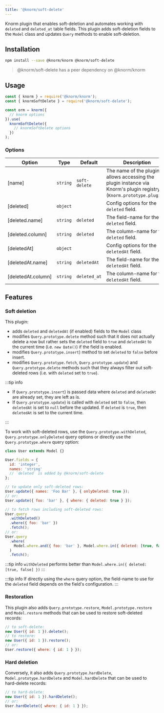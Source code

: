 ```yaml
---
title: '@knorm/soft-delete'
---
```


Knorm plugin that enables soft-deletion and automates working with `deleted` and
`deleted_at` table fields. This plugin adds soft-deletion fields to the
`Model` class and updates `Query` methods to enable soft-deletion.

## Installation

```bash
npm install --save @knorm/knorm @knorm/soft-delete
```

> @knorm/soft-delete has a peer dependency on @knorm/knorm

## Usage

```js
const { knorm } = require('@knorm/knorm');
const { knormSoftDelete } = require('@knorm/soft-delete');

const orm = knorm({
  // knorm options
}).use(
  knormSoftDelete({
    // knormSoftDelete options
  })
);
```

### Options

| Option             | Type     | Default       | Description                                                                                                          |
| ------------------ | -------- | ------------- | -------------------------------------------------------------------------------------------------------------------- |
| [name]             | `string` | `soft-delete` | The name of the plugin, allows accessing the plugin instance via Knorm's plugin registry (`Knorm.prototype.plugins`) |
| [deleted]          | `object` |               | Config options for the `deleted` field.                                                                              |
| [deleted.name]     | `string` | `deleted`     | The field-name for the `deleted` field.                                                                              |
| [deleted.column]   | `string` | `deleted`     | The column-name for the `deleted` field.                                                                             |
| [deletedAt]        | `object` |               | Config options for the `deletedAt` field.                                                                            |
| [deletedAt.name]   | `string` | `deletedAt`   | The field-name for the `deletedAt` field.                                                                            |
| [deletedAt.column] | `string` | `deleted_at`  | The column-name for the `deletedAt` field.                                                                           |

## Features

### Soft deletion

This plugin:

- adds `deleted` and `deletedAt` (if enabled) fields to the
  `Model` class
- modifies `Query.prototype.delete` method such that it does not actually delete
  a row but rather sets the `deleted` field to `true` and `deletedAt` to the
  current time (i.e. `new Date()`) if the field is enabled.
- modifies `Query.prototype.insert`) method to set `deleted` to `false` before
  insert.
- modifies `Query.prototype.fetch`, `Query.prototype.update`) and
  `Query.prototype.delete` methods such that they always filter out soft-deleted
  rows (i.e. with `deleted` set to `true`).

:::tip info

- If `Query.prototype.insert`) is passed data where `deleted` and `deletedAt`
  are already set, they are left as is.
- If `Query.prototype.update`) is called with `deleted` set to `false`, then
  `deletedAt` is set to `null` before the updated. If `deleted` is `true`, then
  `deletedAt` is set to the current time.

:::

To work with soft-deleted rows, use the `Query.prototype.withDeleted`,
`Query.prototype.onlyDeleted` query options or directly use the
`Query.prototype.where` query option:

```js
class User extends Model {}

User.fields = {
  id: 'integer',
  names: 'string'
  // `deleted` is added by @knorm/soft-delete
};

// to update only soft-deleted rows:
User.update({ names: 'Foo Bar' }, { onlyDeleted: true });
// or:
User.update({ foo: 'bar' }, { where: { deleted: true } });

// to fetch rows including soft-deleted rows:
User.query
  .withDeleted()
  .where({ foo: 'bar' })
  .fetch();
// or:
User.query
  .where(
    Model.where.and({ foo: 'bar' }, Model.where.in({ deleted: [true, false] }))
  )
  .fetch();
```

:::tip info
`withDeleted` performs better than `Model.where.in({ deleted: [true, false] })`
:::

:::tip info
If directly using the `where` query option, the field-name to use for the
`deleted` field depends on the field's configuration.
:::

### Restoration

This plugin also adds `Query.prototype.restore`, `Model.prototype.restore` and
`Model.restore` methods that can be used to restore soft-deleted records:

```js
// to soft-delete:
new User({ id: 1 }).delete();
// to restore:
new User({ id: 1 }).restore();
// or:
User.restore({ where: { id: 1 } });
```

### Hard deletion

Conversely, it also adds `Query.prototype.hardDelete`,
`Model.prototype.hardDelete` and `Model.hardDelete` that can be used to
hard-delete records:

```js
// to hard-delete:
new User({ id: 1 }).hardDelete();
// or:
User.hardDelete({ where: { id: 1 } });
```
